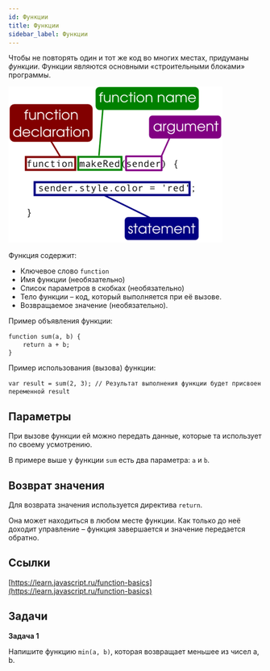 ```yaml
---
id: Функции
title: Функции
sidebar_label: Функции
---
```

Чтобы не повторять один и тот же код во многих местах, придуманы *функции*. Функции являются основными «строительными блоками» программы.

![alt text](https://raw.githubusercontent.com/codyfet/acc-practice/master/images/Function1.png "Функция")

Функция содержит:

* Ключевое слово ```function```
* Имя функции (необязательно)
* Список параметров в скобках (необязательно)
* Тело функции – код, который выполняется при её вызове.
* Возвращаемое значение (необязательно).

Пример объявления функции:
```
function sum(a, b) {
    return a + b;
}
```

Пример использования (вызова) функции:
```
var result = sum(2, 3); // Результат выполнения функции будет присвоен переменной result
```

## Параметры

При вызове функции ей можно передать данные, которые та использует по своему усмотрению.

В примере выше у функции ```sum``` есть два параметра: ```a``` и ```b```.

## Возврат значения

Для возврата значения используется директива ```return```.

Она может находиться в любом месте функции. Как только до неё доходит управление – функция завершается и значение передается обратно.

## Ссылки
[https://learn.javascript.ru/function-basics](https://learn.javascript.ru/function-basics)

## Задачи

**Задача 1**

Напишите функцию ```min(a, b)```, которая возвращает меньшее из чисел a, b.